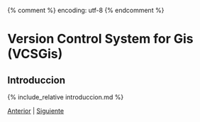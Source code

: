 {% comment %} encoding: utf-8 {% endcomment %}

# Version Control System for Gis (VCSGis)

## Introduccion

{% include_relative introduccion.md %}
 
[Anterior](index.md) | [Siguiente](empezando/index.md)